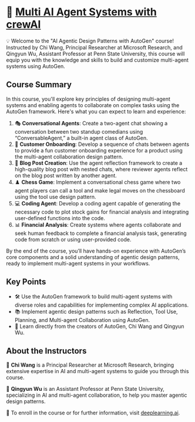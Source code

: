 # 🤖 [Multi AI Agent Systems with crewAI](https://www.deeplearning.ai/short-courses/ai-agentic-design-patterns-with-autogen/)

💡 Welcome to the "AI Agentic Design Patterns with AutoGen" course! Instructed by Chi Wang, Principal Researcher at Microsoft Research, and Qingyun Wu, Assistant Professor at Penn State University, this course will equip you with the knowledge and skills to build and customize multi-agent systems using AutoGen.

## Course Summary
In this course, you'll explore key principles of designing multi-agent systems and enabling agents to collaborate on complex tasks using the AutoGen framework. Here's what you can expect to learn and experience:

1. 🎭 **Conversational Agents**: Create a two-agent chat showing a conversation between two standup comedians using “ConversableAgent,” a built-in agent class of AutoGen.
2. 🎉 **Customer Onboarding**: Develop a sequence of chats between agents to provide a fun customer onboarding experience for a product using the multi-agent collaboration design pattern.
3. 📝 **Blog Post Creation**: Use the agent reflection framework to create a high-quality blog post with nested chats, where reviewer agents reflect on the blog post written by another agent.
4. ♟️ **Chess Game**: Implement a conversational chess game where two agent players can call a tool and make legal moves on the chessboard using the tool use design pattern.
5. 💻 **Coding Agent**: Develop a coding agent capable of generating the necessary code to plot stock gains for financial analysis and integrating user-defined functions into the code.
6. 📊 **Financial Analysis**: Create systems where agents collaborate and seek human feedback to complete a financial analysis task, generating code from scratch or using user-provided code.

By the end of the course, you’ll have hands-on experience with AutoGen’s core components and a solid understanding of agentic design patterns, ready to implement multi-agent systems in your workflows.

## Key Points
- 🛠️ Use the AutoGen framework to build multi-agent systems with diverse roles and capabilities for implementing complex AI applications.
- 📚 Implement agentic design patterns such as Reflection, Tool Use, Planning, and Multi-agent Collaboration using AutoGen.
- 🌟 Learn directly from the creators of AutoGen, Chi Wang and Qingyun Wu.

## About the Instructors
🌟 **Chi Wang** is a Principal Researcher at Microsoft Research, bringing extensive expertise in AI and multi-agent systems to guide you through this course.

🌟 **Qingyun Wu** is an Assistant Professor at Penn State University, specializing in AI and multi-agent collaboration, to help you master agentic design patterns.

🔗 To enroll in the course or for further information, visit [deeplearning.ai](https://www.deeplearning.ai/short-courses/).
